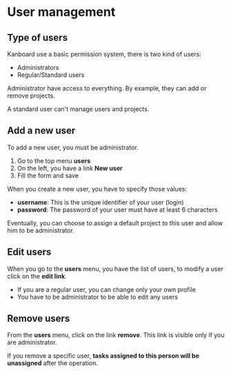 User management
===============

Type of users
-------------

Kanboard use a basic permission system, there is two kind of users:

- Administrators
- Regular/Standard users

Administrator have access to everything. By example, they can add or remove projects.

A standard user can't manage users and projects.

Add a new user
--------------

To add a new user, you must be administrator.

1. Go to the top menu **users**
2. On the left, you have a link **New user**
3. Fill the form and save

When you create a new user, you have to specify those values:

- **username**: This is the unique identifier of your user (login)
- **password**: The password of your user must have at least 6 characters

Eventually, you can choose to assign a default project to this user and allow him to be administrator.

Edit users
----------

When you go to the **users** menu, you have the list of users, to modify a user click on the **edit link**.

- If you are a regular user, you can change only your own profile
- You have to be administrator to be able to edit any users

Remove users
------------

From the **users** menu, click on the link **remove**. This link is visible only if you are administrator.

If you remove a specific user, **tasks assigned to this person will be unassigned** after the operation.
